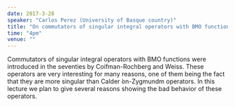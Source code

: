 ```yaml
---
date: 2017-3-28
speaker: "Carlos Perez (University of Basque country)"
title: "On commutators of singular integral operators with BMO functions"
time: "4pm"
venue: ""
---
```

Commutators of singular integral operators with BMO functions
were introduced in the seventies by Coifman-Rochberg and Weiss. These
operators are very interesting for many reasons, one of them being the
fact that they are more singular than Calder &#769;on-Zygmundm operators.
In this lecture we plan to give several reasons showing the bad behavior
of these operators.
